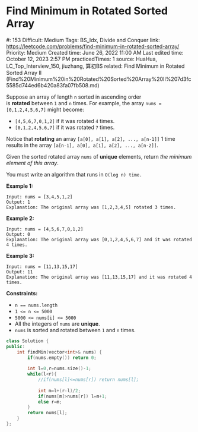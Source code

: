 # Find Minimum in Rotated Sorted Array

#: 153
Difficult: Medium
Tags: BS_Idx, Divide and Conquer
link: https://leetcode.com/problems/find-minimum-in-rotated-sorted-array/
Priority: Medium
Created time: June 26, 2022 11:00 AM
Last edited time: October 12, 2023 2:57 PM
practicedTimes: 1
source: HuaHua, LC_Top_Interview_150, jiuzhang, 算初BS
related: Find Minimum in Rotated Sorted Array II (Find%20Minimum%20in%20Rotated%20Sorted%20Array%20II%207d3fc5585d744ed6b420a83fa07fb508.md)

Suppose an array of length `n` sorted in ascending order is **rotated** between `1` and `n` times. For example, the array `nums = [0,1,2,4,5,6,7]` might become:

- `[4,5,6,7,0,1,2]` if it was rotated `4` times.
- `[0,1,2,4,5,6,7]` if it was rotated `7` times.

Notice that **rotating** an array `[a[0], a[1], a[2], ..., a[n-1]]` 1 time results in the array `[a[n-1], a[0], a[1], a[2], ..., a[n-2]]`.

Given the sorted rotated array `nums` of **unique** elements, return *the minimum element of this array*.

You must write an algorithm that runs in `O(log n) time.`

**Example 1:**

```
Input: nums = [3,4,5,1,2]
Output: 1
Explanation: The original array was [1,2,3,4,5] rotated 3 times.

```

**Example 2:**

```
Input: nums = [4,5,6,7,0,1,2]
Output: 0
Explanation: The original array was [0,1,2,4,5,6,7] and it was rotated 4 times.

```

**Example 3:**

```
Input: nums = [11,13,15,17]
Output: 11
Explanation: The original array was [11,13,15,17] and it was rotated 4 times.

```

**Constraints:**

- `n == nums.length`
- `1 <= n <= 5000`
- `5000 <= nums[i] <= 5000`
- All the integers of `nums` are **unique**.
- `nums` is sorted and rotated between `1` and `n` times.

```cpp
class Solution {
public:
    int findMin(vector<int>& nums) {
        if(nums.empty()) return 0;
        
        int l=0,r=nums.size()-1;
        while(l<r){
            //if(nums[l]<=nums[r]) return nums[l];
            
            int m=l+(r-l)/2;
            if(nums[m]>nums[r]) l=m+1;
            else r=m;
        }
        return nums[l];
    }
};
```